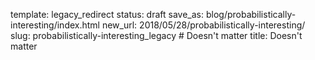 template: legacy_redirect
status: draft
save_as: blog/probabilistically-interesting/index.html
new_url: 2018/05/28/probabilistically-interesting/
slug: probabilistically-interesting_legacy  # Doesn't matter
title: Doesn't matter
